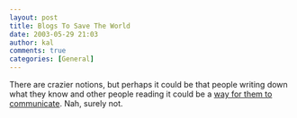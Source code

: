 ```yaml
---
layout: post
title: Blogs To Save The World
date: 2003-05-29 21:03
author: kal
comments: true
categories: [General]
---
```

There are crazier notions, but perhaps it could be that people writing down what they know and other people reading it could be a <a href="http://blogs.salon.com/0002007/2003/05/28.html#a251">way for them to communicate</a>.
Nah, surely not.

